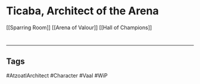 # Ticaba, Architect of the Arena
[[Sparring Room]]
[[Arena of Valour]]
[[Hall of Champions]]

#
---
## Tags
#AtzoatlArchitect
#Character
#Vaal
#WiP 